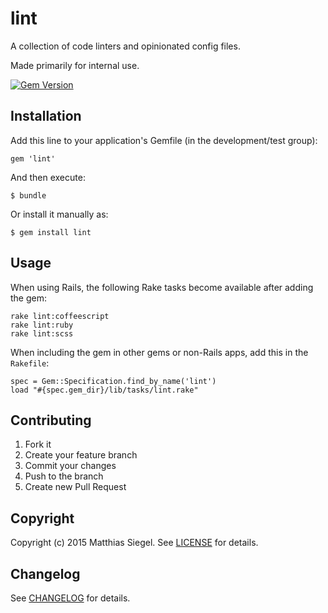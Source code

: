# lint

A collection of code linters and opinionated config files.

Made primarily for internal use.

[![Gem Version](https://badge.fury.io/rb/lint.svg)](http://badge.fury.io/rb/lint)


## Installation

Add this line to your application's Gemfile (in the development/test group):

    gem 'lint'

And then execute:

    $ bundle

Or install it manually as:

    $ gem install lint


## Usage

When using Rails, the following Rake tasks become available after adding the gem:

    rake lint:coffeescript
    rake lint:ruby
    rake lint:scss

When including the gem in other gems or non-Rails apps, add this in the `Rakefile`:

    spec = Gem::Specification.find_by_name('lint')
    load "#{spec.gem_dir}/lib/tasks/lint.rake"


## Contributing

1. Fork it
2. Create your feature branch
3. Commit your changes
4. Push to the branch
5. Create new Pull Request


## Copyright

Copyright (c) 2015 Matthias Siegel. See [LICENSE][] for details.


## Changelog

See [CHANGELOG][] for details.

[license]: LICENSE.md
[changelog]: CHANGELOG.md
